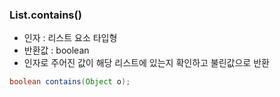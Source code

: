 ### List.contains()
- 인자 : 리스트 요소 타입형
- 반환값 : boolean
- 인자로 주어진 값이 해당 리스트에 있는지 확인하고 불린값으로 반환

```java
boolean contains(Object o);
```